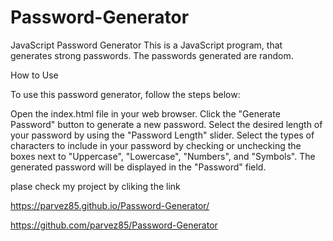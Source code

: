 # Password-Generator

JavaScript Password Generator
This is a  JavaScript program, that generates strong  passwords. The passwords generated are random.

How to Use

To use this password generator, follow the steps below:

  Open the index.html file in your web browser.
  Click the "Generate Password" button to generate a new password.
  Select the desired length of your password by using the "Password Length" slider.
  Select the types of characters to include in your password by checking or unchecking the boxes next to "Uppercase", "Lowercase", "Numbers", and "Symbols".
  The generated password will be displayed in the "Password" field.

  plase check my project by cliking the link

  https://parvez85.github.io/Password-Generator/

  https://github.com/parvez85/Password-Generator